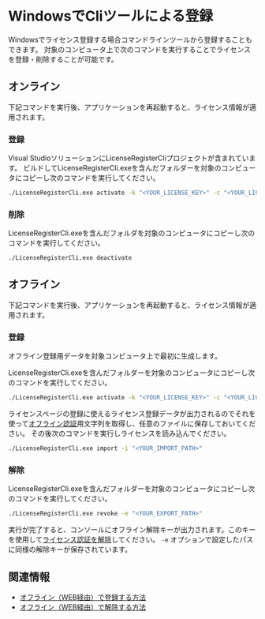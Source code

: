 # WindowsでCliツールによる登録

Windowsでライセンス登録する場合コマンドラインツールから登録することもできます。
対象のコンピュータ上で次のコマンドを実行することでライセンスを登録・削除することが可能です。

## オンライン
下記コマンドを実行後、アプリケーションを再起動すると、ライセンス情報が適用されます。
### 登録

Visual StudioソリューションにLicenseRegisterCliプロジェクトが含まれています。
ビルドしてLicenseRegisterCli.exeを含んだフォルダーを対象のコンピュータにコピーし次のコマンドを実行してください。


```bash
./LicenseRegisterCli.exe activate -k "<YOUR_LICENSE_KEY>" -c "<YOUR_LICENSE_NAME>"
```

### 削除

LicenseRegisterCli.exeを含んだフォルダを対象のコンピュータにコピーし次のコマンドを実行してください。

```bash
./LicenseRegisterCli.exe deactivate
```


## オフライン
下記コマンドを実行後、アプリケーションを再起動すると、ライセンス情報が適用されます。

### 登録

オフライン登録用データを対象コンピュータ上で最初に生成します。

LicenseRegisterCli.exeを含んだフォルダーを対象のコンピュータにコピーし次のコマンドを実行してください。

```bash
./LicenseRegisterCli.exe activate -k "<YOUR_LICENSE_KEY>" -c "<YOUR_LICENSE_NAME>" -o
```

ライセンスページの登録に使えるライセンス登録データが出力されるのでそれを使って[オフライン認証](./license_web_registration.md)用文字列を取得し、任意のファイルに保存しておいてください。
その後次のコマンドを実行しライセンスを読み込んでください。

```bash
./LicenseRegisterCli.exe import -i "<YOUR_IMPORT_PATH>"
```

### 解除

LicenseRegisterCli.exeを含んだフォルダーを対象のコンピュータにコピーし次のコマンドを実行してください。

```bash
./LicenseRegisterCli.exe revoke -e "<YOUR_EXPORT_PATH>"
```

実行が完了すると、コンソールにオフライン解除キーが出力されます。このキーを使用して[ライセンス認証を解除](./license_web_cancellation.md)してください。
`-e` オプションで設定したパスに同様の解除キーが保存されています。


## 関連情報
- [オフライン（WEB経由）で登録する方法](./license_web_registration.md)
- [オフライン（WEB経由）で解除する方法](./license_web_cancellation.md)